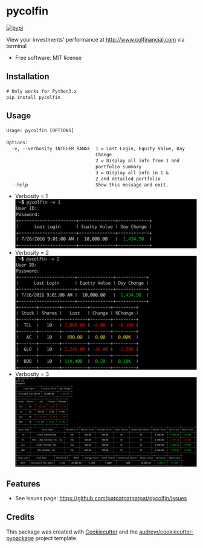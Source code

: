 # pycolfin

[![pypi](https://img.shields.io/pypi/v/pycolfin.svg)](https://pypi.python.org/pypi/pycolfin)

View your investments' performance at http://www.colfinancial.com via terminal


* Free software: MIT license

## Installation
```
# Only works for Python3.x
pip install pycolfin
```

## Usage
```
Usage: pycolfin [OPTIONS]

Options:
  -v, --verbosity INTEGER RANGE  1 = Last Login, Equity Value, Day
                                 Change
                                 2 = Display all info from 1 and
                                 portfolio summary
                                 3 = Display all info in 1 &
                                 2 and detailed portfolio
  --help                         Show this message and exit.
```

* Verbosity = 1
![v1](images/v1.png)
* Verbosity = 2
![v1](images/v2.png)
* Verbosity = 3
![v1](images/v3.png)

## Features

* See Issues page: https://github.com/patpatpatpatpat/pycolfin/issues

## Credits

This package was created with [Cookiecutter](https://github.com/audreyr/cookiecutter) and the [audreyr/cookiecutter-pypackage](https://github.com/audreyr/cookiecutter-pypackage) project template.
